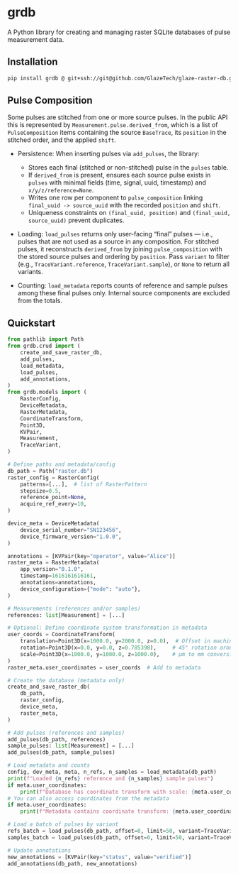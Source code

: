 # grdb

A Python library for creating and managing raster SQLite databases of pulse measurement data.


## Installation

```bash
pip install grdb @ git+ssh://git@github.com/GlazeTech/glaze-raster-db.git@<VERSION_NUMBER>",
```


## Pulse Composition

Some pulses are stitched from one or more source pulses. In the public API this is represented by `Measurement.pulse.derived_from`, which is a list of `PulseComposition` items containing the source `BaseTrace`, its `position` in the stitched order, and the applied `shift`.

- Persistence: When inserting pulses via `add_pulses`, the library:
  - Stores each final (stitched or non-stitched) pulse in the `pulses` table.
  - If `derived_from` is present, ensures each source pulse exists in `pulses` with minimal fields (time, signal, uuid, timestamp) and `x/y/z/reference=None`.
  - Writes one row per component to `pulse_composition` linking `final_uuid -> source_uuid` with the recorded `position` and `shift`.
  - Uniqueness constraints on `(final_uuid, position)` and `(final_uuid, source_uuid)` prevent duplicates.

- Loading: `load_pulses` returns only user-facing “final” pulses — i.e., pulses that are not used as a source in any composition. For stitched pulses, it reconstructs `derived_from` by joining `pulse_composition` with the stored source pulses and ordering by `position`. Pass `variant` to filter (e.g., `TraceVariant.reference`, `TraceVariant.sample`), or `None` to return all variants.

- Counting: `load_metadata` reports counts of reference and sample pulses among these final pulses only. Internal source components are excluded from the totals.

## Quickstart

```python
from pathlib import Path
from grdb.crud import (
    create_and_save_raster_db,
    add_pulses,
    load_metadata,
    load_pulses,
    add_annotations,
)
from grdb.models import (
    RasterConfig,
    DeviceMetadata,
    RasterMetadata,
    CoordinateTransform,
    Point3D,
    KVPair,
    Measurement,
    TraceVariant,
)

# Define paths and metadata/config
db_path = Path("raster.db")
raster_config = RasterConfig(
    patterns=[...],  # list of RasterPattern
    stepsize=0.5,
    reference_point=None,
    acquire_ref_every=10,
)

device_meta = DeviceMetadata(
    device_serial_number="SN123456",
    device_firmware_version="1.0.0",
)

annotations = [KVPair(key="operator", value="Alice")]
raster_meta = RasterMetadata(
    app_version="0.1.0",
    timestamp=1616161616161,
    annotations=annotations,
    device_configuration={"mode": "auto"},
)

# Measurements (references and/or samples)
references: list[Measurement] = [...]

# Optional: Define coordinate system transformation in metadata
user_coords = CoordinateTransform(
    translation=Point3D(x=1000.0, y=2000.0, z=0.0),  # Offset in machine units
    rotation=Point3D(x=0.0, y=0.0, z=0.785398),     # 45° rotation around Z
    scale=Point3D(x=1000.0, y=1000.0, z=1000.0),    # μm to mm conversion
)
raster_meta.user_coordinates = user_coords  # Add to metadata

# Create the database (metadata only)
create_and_save_raster_db(
    db_path,
    raster_config,
    device_meta,
    raster_meta,
)

# Add pulses (references and samples)
add_pulses(db_path, references)
sample_pulses: list[Measurement] = [...]
add_pulses(db_path, sample_pulses)

# Load metadata and counts
config, dev_meta, meta, n_refs, n_samples = load_metadata(db_path)
print(f"Loaded {n_refs} reference and {n_samples} sample pulses")
if meta.user_coordinates:
    print(f"Database has coordinate transform with scale: {meta.user_coordinates.scale}")
# You can also access coordinates from the metadata
if meta.user_coordinates:
    print(f"Metadata contains coordinate transform: {meta.user_coordinates}")

# Load a batch of pulses by variant
refs_batch = load_pulses(db_path, offset=0, limit=50, variant=TraceVariant.reference)
samples_batch = load_pulses(db_path, offset=0, limit=50, variant=TraceVariant.sample)

# Update annotations
new_annotations = [KVPair(key="status", value="verified")]
add_annotations(db_path, new_annotations)
```
